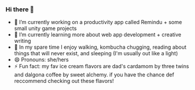 ### Hi there 👋
- 🔭 I’m currently working on a productivity app called Remindu + some small unity game projects
- 🌱 I’m currently learning more about web app development + creative writing
- 🌙 In my spare time I enjoy walking, kombucha chugging, reading about things that will never exist, and sleeping (I'm usually out like a light)
- 😄 Pronouns: she/hers
- ⚡ Fun fact: my fav ice cream flavors are dad's cardamom by three twins and dalgona coffee by sweet alchemy. if you have the chance def reccommend checking out these flavors!
